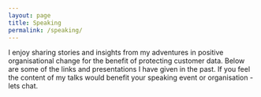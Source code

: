 ```yaml
---
layout: page
title: Speaking
permalink: /speaking/
---
```


I enjoy sharing stories and insights from my adventures in positive organisational change for the benefit of protecting customer data. Below are some of the links and presentations I have given in the past. If you feel the content of my talks would benefit your speaking event or organisation - lets chat.
